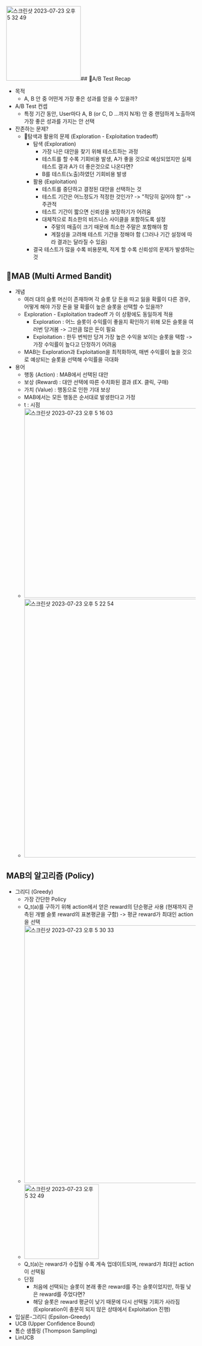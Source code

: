 <img width="198" alt="스크린샷 2023-07-23 오후 5 32 49" src="https://github.com/sally-yeom/TIL/assets/61625764/25ecb031-b45b-41b8-b254-d86052c887f1">## A/B Test Recap
  * 목적
    * A, B 안 중 어떤게 가장 좋은 성과를 얻을 수 있을까?
  * A/B Test 컨셉
    * 특정 기간 동안, User마다 A, B (or C, D ...까지 N개) 안 중 랜덤하게 노출하여 가장 좋은 성과를 가지는 안 선택
  * 잔존하는 문제?
    * 탐색과 활용의 문제 (Exploration - Exploitation tradeoff)
      * 탐색 (Exploration)
        * 가장 나은 대안을 찾기 위해 테스트하는 과정
        * 테스트를 할 수록 기회비용 발생, A가 좋을 것으로 예상되었지만 실제 테스트 결과 A가 더 좋은것으로 나온다면?
        * B를 테스트(노출)하였던 기회비용 발생
      * 활용 (Exploitation)
        * 테스트를 중단하고 결정된 대안을 선택하는 것
        * 테스트 기간은 어느정도가 적정한 것인가? -> "적당히 길어야 함" -> 주관적
        * 테스트 기간이 짧으면 신뢰성을 보장하기가 어려움
        * 대체적으로 최소한의 비즈니스 사이클을 포함하도록 설정
          * 주말의 매출이 크기 때문에 최소한 주말은 포함해야 함
          * 계절성을 고려해 테스트 기간을 정해야 함 (그러나 기간 설정에 따라 결과는 달라질 수 있음)
      * 결국 테스트가 많을 수록 비용문제, 적게 할 수록 신뢰성의 문제가 발생하는 것

## MAB (Multi Armed Bandit)
  * 개념
    * 여러 대의 슬롯 머신이 존재하며 각 슬롯 당 돈을 따고 잃을 확률이 다른 경우, 어떻게 해야 가장 돈을 딸 확률이 높은 슬롯을 선택할 수 있을까?
    * Exploration - Exploitation tradeoff 가 이 상황에도 동일하게 적용
      * Exploration : 어느 슬롯이 수익률이 좋을지 확인하기 위해 모든 슬롯을 여러번 당겨봄 -> 그만큼 많은 돈이 필요
      * Exploitation : 한두 번씩만 당겨 가장 높은 수익을 보이는 슬롯을 택함 -> 가장 수익률이 높다고 단정하기 어려움
    * MAB는 Exploration과 Exploitation을 최적화하여, 매번 수익률이 높을 것으로 예상되는 슬롯을 선택해 수익률을 극대화
  * 용어
    * 행동 (Action) : MAB에서 선택된 대안
    * 보상 (Reward) : 대안 선택에 따른 수치화된 결과 (EX. 클릭, 구매)
    * 가치 (Value) : 행동으로 인한 기대 보상
    * MAB에서는 모든 행동은 순서대로 발생한다고 가정
    * t : 시점
    * <img width="503" alt="스크린샷 2023-07-23 오후 5 16 03" src="https://github.com/sally-yeom/TIL/assets/61625764/7a97c564-8c3b-480b-8208-0caf3a983980">
    * <img width="686" alt="스크린샷 2023-07-23 오후 5 22 54" src="https://github.com/sally-yeom/TIL/assets/61625764/1e28a503-b819-4329-b37a-8c47c06d1fbc">

## MAB의 알고리즘 (Policy)
  * 그리디 (Greedy)
    * 가장 간단한 Policy 
    * Q_t(a)를 구하기 위해 action에서 얻은 reward의 단순평균 사용 (현재까지 관측된 개별 슬롯 reward의 표본평균을 구함) -> 평균 reward가 최대인 action을 선택
    * <img width="684" alt="스크린샷 2023-07-23 오후 5 30 33" src="https://github.com/sally-yeom/TIL/assets/61625764/54b7853c-ff93-4eab-926a-49268c7215f6">
    * <img width="198" alt="스크린샷 2023-07-23 오후 5 32 49" src="https://github.com/sally-yeom/TIL/assets/61625764/9ab4366d-3262-4e3a-9f01-76c8c643122e">
    * Q_t(a)는 reward가 수집될 수록 계속 업데이트되며, reward가 최대인 action이 선택됨
    * 단점
        * 처음에 선택되는 슬롯이 본래 좋은 reward를 주는 슬롯이었지만, 하필 낮은 reward를 주었다면?
        * 해당 슬롯은 reward 평균이 낮기 때문에 다시 선택될 기회가 사라짐 (Exploration이 충분히 되지 않은 상태에서 Exploitation 진행)
  * 입실론-그리디 (Epsilon-Greedy)
  * UCB (Upper Confidence Bound)
  * 톰슨 샘플링 (Thompson Sampling)
  * LinUCB



